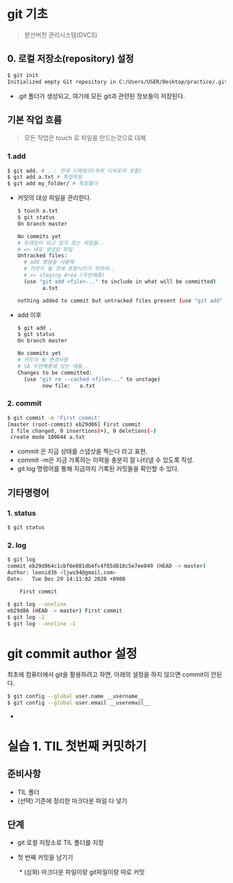 # git 기초

> 분산버전 관리시스템(DVCS)

## 0. 로컬 저장소(repository) 설정

```bash
$ git init
Initialized empty Git repository in C:/Users/USER/Desktop/practice/.git/

```



* .git 폴더가 생성되고, 여기에 모든 git과 관련된 정보들이 저장된다.

## 기본 작업 흐름

> 모든 작업은 touch 로 파일을 만드는것으로 대체

### 1.add

```bash
$ git add. # . : 현재 디렉토리(하위 디릭토리 포함)
$ git add a.txt # 특정파일
$ git add my_folder/ # 특정폴더

```

* 커밋의 대상 파일을 관리한다.

  ```bash
  $ touch a.txt
  $ git status
  On branch master
  
  No commits yet
  # 트레킹이 되고 있지 않는 파일들..
  # => 새로 생성된 파일
  Untracked files:
  	# add 명령을 사용해
  	# 커밋이 될 것에 포함시키기 위하여..
  	# => staging Area (두번째통)
    (use "git add <file>..." to include in what will be committed)
          a.txt
  
  nothing added to commit but untracked files present (use "git add" to track)
  ```

  

* add 이후

  ```bash
  $ git add .
  $ git status
  On branch master
  
  No commits yet
  # 커밋이 될 변경사항
  # SA 두번째통에 있는 애들..
  Changes to be committed:
    (use "git rm --cached <file>..." to unstage)
          new file:   a.txt
  ```

  

### 2. commit

```bash
$ git commit -m 'First commit'
[master (root-commit) eb29d86] First commit
 1 file changed, 0 insertions(+), 0 deletions(-)
 create mode 100644 a.txt
```

* commit 은 지금 상태를 스냅샷을 찍는다 라고 표현.
* commit -m은 지금 가록하는 이력을 충분히 잘 나타낼 수 있도록 작성.
* git log 명령어를 통해 지금까지 기록된 커밋들을 확인할 수 있다.

## 기타명령어

### 1. status

```bash
$ git status
```

 ### 2. log

``` bash
$ git log
commit eb29d864c1cbf6e881db4fc4f85d818c5e7ee049 (HEAD -> master)
Author: leonid36 <ljws94@gmail.com>
Date:   Tue Dec 29 14:11:02 2020 +0900

    First commit
    
$ git log --oneline
eb29d86 (HEAD -> master) First commit
$ git log -2
$ git log --oneline -1
```

# git commit author 설정

최초에 컴퓨터에서 git을 활용하려고 하면, 아래의 설정을 하지 않으면 commit이 안된다.

```bash
$ git config --global user.name __username__
$ git config --global user.email __useremail__

```

* 



# 실습 1. TIL 첫번째 커밋하기

## 준비사항

* TIL 폴더
* (선택) 기존에 정리한 마크다운 파일 다 넣기

## 단계

* git 로컬 저장소로 TIL 폴더를 지정

* 첫 번째 커밋을 남기기

  ​	* (심화) 마크다운 파일이랑 git파일이랑 따로 커밋

